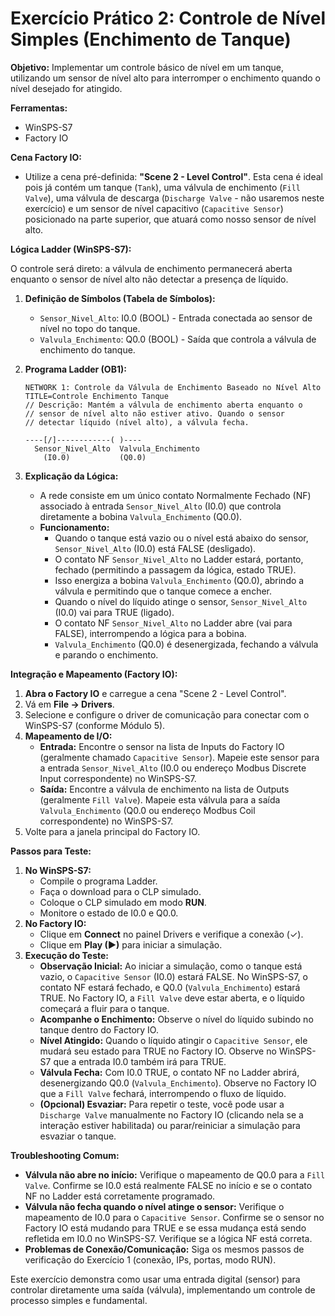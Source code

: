 # Exercício Prático 2: Controle de Nível Simples (Enchimento de Tanque)

**Objetivo:** Implementar um controle básico de nível em um tanque, utilizando um sensor de nível alto para interromper o enchimento quando o nível desejado for atingido.

**Ferramentas:**
*   WinSPS-S7
*   Factory IO

**Cena Factory IO:**
*   Utilize a cena pré-definida: **"Scene 2 - Level Control"**. Esta cena é ideal pois já contém um tanque (`Tank`), uma válvula de enchimento (`Fill Valve`), uma válvula de descarga (`Discharge Valve` - não usaremos neste exercício) e um sensor de nível capacitivo (`Capacitive Sensor`) posicionado na parte superior, que atuará como nosso sensor de nível alto.

**Lógica Ladder (WinSPS-S7):**

O controle será direto: a válvula de enchimento permanecerá aberta enquanto o sensor de nível alto não detectar a presença de líquido.

1.  **Definição de Símbolos (Tabela de Símbolos):**
    *   `Sensor_Nivel_Alto`: I0.0 (BOOL) - Entrada conectada ao sensor de nível no topo do tanque.
    *   `Valvula_Enchimento`: Q0.0 (BOOL) - Saída que controla a válvula de enchimento do tanque.

2.  **Programa Ladder (OB1):**
    ```ladder
    NETWORK 1: Controle da Válvula de Enchimento Baseado no Nível Alto
    TITLE=Controle Enchimento Tanque
    // Descrição: Mantém a válvula de enchimento aberta enquanto o
    // sensor de nível alto não estiver ativo. Quando o sensor
    // detectar líquido (nível alto), a válvula fecha.
    
    ----[/]------------( )----
      Sensor_Nivel_Alto  Valvula_Enchimento
        (I0.0)           (Q0.0)
    ```

3.  **Explicação da Lógica:**
    *   A rede consiste em um único contato Normalmente Fechado (NF) associado à entrada `Sensor_Nivel_Alto` (I0.0) que controla diretamente a bobina `Valvula_Enchimento` (Q0.0).
    *   **Funcionamento:**
        *   Quando o tanque está vazio ou o nível está abaixo do sensor, `Sensor_Nivel_Alto` (I0.0) está FALSE (desligado).
        *   O contato NF `Sensor_Nivel_Alto` no Ladder estará, portanto, fechado (permitindo a passagem da lógica, estado TRUE).
        *   Isso energiza a bobina `Valvula_Enchimento` (Q0.0), abrindo a válvula e permitindo que o tanque comece a encher.
        *   Quando o nível do líquido atinge o sensor, `Sensor_Nivel_Alto` (I0.0) vai para TRUE (ligado).
        *   O contato NF `Sensor_Nivel_Alto` no Ladder abre (vai para FALSE), interrompendo a lógica para a bobina.
        *   `Valvula_Enchimento` (Q0.0) é desenergizada, fechando a válvula e parando o enchimento.

**Integração e Mapeamento (Factory IO):**

1.  **Abra o Factory IO** e carregue a cena "Scene 2 - Level Control".
2.  Vá em **File -> Drivers**.
3.  Selecione e configure o driver de comunicação para conectar com o WinSPS-S7 (conforme Módulo 5).
4.  **Mapeamento de I/O:**
    *   **Entrada:** Encontre o sensor na lista de Inputs do Factory IO (geralmente chamado `Capacitive Sensor`). Mapeie este sensor para a entrada `Sensor_Nivel_Alto` (I0.0 ou endereço Modbus Discrete Input correspondente) no WinSPS-S7.
    *   **Saída:** Encontre a válvula de enchimento na lista de Outputs (geralmente `Fill Valve`). Mapeie esta válvula para a saída `Valvula_Enchimento` (Q0.0 ou endereço Modbus Coil correspondente) no WinSPS-S7.
5.  Volte para a janela principal do Factory IO.

**Passos para Teste:**

1.  **No WinSPS-S7:**
    *   Compile o programa Ladder.
    *   Faça o download para o CLP simulado.
    *   Coloque o CLP simulado em modo **RUN**.
    *   Monitore o estado de I0.0 e Q0.0.
2.  **No Factory IO:**
    *   Clique em **Connect** no painel Drivers e verifique a conexão (✓).
    *   Clique em **Play (▶)** para iniciar a simulação.
3.  **Execução do Teste:**
    *   **Observação Inicial:** Ao iniciar a simulação, como o tanque está vazio, o `Capacitive Sensor` (I0.0) estará FALSE. No WinSPS-S7, o contato NF estará fechado, e Q0.0 (`Valvula_Enchimento`) estará TRUE. No Factory IO, a `Fill Valve` deve estar aberta, e o líquido começará a fluir para o tanque.
    *   **Acompanhe o Enchimento:** Observe o nível do líquido subindo no tanque dentro do Factory IO.
    *   **Nível Atingido:** Quando o líquido atingir o `Capacitive Sensor`, ele mudará seu estado para TRUE no Factory IO. Observe no WinSPS-S7 que a entrada I0.0 também irá para TRUE.
    *   **Válvula Fecha:** Com I0.0 TRUE, o contato NF no Ladder abrirá, desenergizando Q0.0 (`Valvula_Enchimento`). Observe no Factory IO que a `Fill Valve` fechará, interrompendo o fluxo de líquido.
    *   **(Opcional) Esvaziar:** Para repetir o teste, você pode usar a `Discharge Valve` manualmente no Factory IO (clicando nela se a interação estiver habilitada) ou parar/reiniciar a simulação para esvaziar o tanque.

**Troubleshooting Comum:**
*   **Válvula não abre no início:** Verifique o mapeamento de Q0.0 para a `Fill Valve`. Confirme se I0.0 está realmente FALSE no início e se o contato NF no Ladder está corretamente programado.
*   **Válvula não fecha quando o nível atinge o sensor:** Verifique o mapeamento de I0.0 para o `Capacitive Sensor`. Confirme se o sensor no Factory IO está mudando para TRUE e se essa mudança está sendo refletida em I0.0 no WinSPS-S7. Verifique se a lógica NF está correta.
*   **Problemas de Conexão/Comunicação:** Siga os mesmos passos de verificação do Exercício 1 (conexão, IPs, portas, modo RUN).

Este exercício demonstra como usar uma entrada digital (sensor) para controlar diretamente uma saída (válvula), implementando um controle de processo simples e fundamental.
